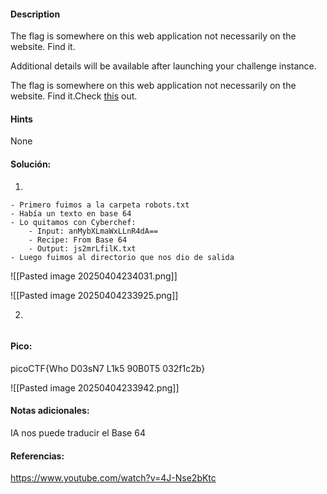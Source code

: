 #### Description
The flag is somewhere on this web application not necessarily on the website. Find it.

Additional details will be available after launching your challenge instance.

The flag is somewhere on this web application not necessarily on the website. Find it.Check [this](http://saturn.picoctf.net:55804/) out.
#### Hints 
None


#### Solución:

1.
````
- Primero fuimos a la carpeta robots.txt
- Había un texto en base 64
- Lo quitamos con Cyberchef:
	- Input: anMybXLmaWxLLnR4dA==
	- Recipe: From Base 64
	- Output: js2mrLfilK.txt
- Luego fuimos al directorio que nos dio de salida

`````
![[Pasted image 20250404234031.png]]

![[Pasted image 20250404233925.png]]

2.

````

`````


#### Pico:
picoCTF{Who D03sN7 L1k5 90B0T5 032f1c2b}

![[Pasted image 20250404233942.png]]

#### Notas adicionales:
IA nos puede traducir el Base 64

#### Referencias:
https://www.youtube.com/watch?v=4J-Nse2bKtc


